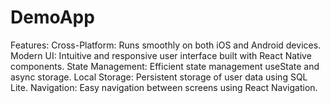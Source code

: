 # DemoApp

Features:
Cross-Platform: Runs smoothly on both iOS and Android devices.
Modern UI: Intuitive and responsive user interface built with React Native components.
State Management: Efficient state management useState and async storage.
Local Storage: Persistent storage of user data using SQL Lite.
Navigation: Easy navigation between screens using React Navigation.
